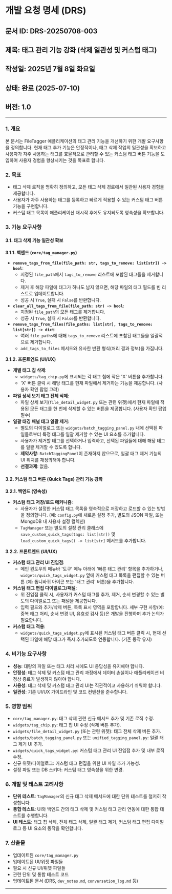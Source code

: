 # 개발 요청 명세 (DRS)

## 문서 ID: DRS-20250708-003
## 제목: 태그 관리 기능 강화 (삭제 일관성 및 커스텀 태그)
## 작성일: 2025년 7월 8일 화요일
## 상태: 완료 (2025-07-10)
## 버전: 1.0

---

### 1. 개요

본 문서는 FileTagger 애플리케이션의 태그 관리 기능을 개선하기 위한 개발 요구사항을 정의합니다. 현재 태그 추가 기능은 안정적이나, 태그 삭제 작업의 일관성을 확보하고 사용자가 자주 사용하는 태그를 효율적으로 관리할 수 있는 커스텀 태그 버튼 기능을 도입하여 사용자 경험을 향상시키는 것을 목표로 합니다.

### 2. 목표

*   태그 삭제 로직을 명확히 정의하고, 모든 태그 삭제 경로에서 일관된 사용자 경험을 제공합니다.
*   사용자가 자주 사용하는 태그를 등록하고 빠르게 적용할 수 있는 커스텀 태그 버튼 기능을 구현합니다.
*   커스텀 태그 목록이 애플리케이션 재시작 후에도 유지되도록 영속성을 확보합니다.

### 3. 기능 요구사항

#### 3.1. 태그 삭제 기능 일관성 확보

**3.1.1. 백엔드 (`core/tag_manager.py`)**

*   **`remove_tags_from_file(file_path: str, tags_to_remove: list[str]) -> bool`**:
    *   지정된 `file_path`에서 `tags_to_remove` 리스트에 포함된 태그들을 제거합니다.
    *   제거 후 해당 파일에 태그가 하나도 남지 않으면, 해당 파일의 태그 필드를 빈 리스트로 업데이트합니다.
    *   성공 시 `True`, 실패 시 `False`를 반환합니다.
*   **`clear_all_tags_from_file(file_path: str) -> bool`**:
    *   지정된 `file_path`의 모든 태그를 제거합니다.
    *   성공 시 `True`, 실패 시 `False`를 반환합니다.
*   **`remove_tags_from_files(file_paths: list[str], tags_to_remove: list[str]) -> dict`**:
    *   여러 `file_paths`에 대해 `tags_to_remove` 리스트에 포함된 태그들을 일괄적으로 제거합니다.
    *   `add_tags_to_files` 메서드와 유사한 반환 형식(처리 결과 정보)을 가집니다.

**3.1.2. 프론트엔드 (UI/UX)**

*   **개별 태그 칩 삭제**:
    *   `widgets/tag_chip.py`에 표시되는 각 태그 칩에 작은 'X' 버튼을 추가합니다.
    *   'X' 버튼 클릭 시 해당 태그를 현재 파일에서 제거하는 기능을 제공합니다. (사용자 확인 팝업 고려)
*   **파일 상세 보기 태그 전체 삭제**:
    *   파일 상세 보기(`file_detail_widget.py` 또는 관련 위젯)에서 현재 파일에 적용된 모든 태그를 한 번에 삭제할 수 있는 버튼을 제공합니다. (사용자 확인 팝업 필수)
*   **일괄 태깅 패널 태그 일괄 제거**:
    *   별도의 다이얼로그 또는 `widgets/batch_tagging_panel.py` 내에 선택된 파일들로부터 특정 태그를 일괄 제거할 수 있는 UI 요소를 추가합니다.
    *   사용자가 제거할 태그를 선택하거나 입력하고, 선택된 파일들에 대해 해당 태그를 일괄 제거할 수 있도록 합니다.
    *   **제약사항**: `BatchTaggingPanel`이 존재하지 않으므로, 일괄 태그 제거 기능의 UI 위치를 재정의해야 합니다.
    *   **선결과제**: 없음.

#### 3.2. 커스텀 태그 버튼 (Quick Tags) 관리 기능 강화

**3.2.1. 백엔드 (영속성)**

*   **커스텀 태그 저장/로드 메커니즘**:
    *   사용자가 설정한 커스텀 태그 목록을 영속적으로 저장하고 로드할 수 있는 방법을 정의합니다. (예: `config.py`에 새로운 설정 추가, 별도의 JSON 파일, 또는 MongoDB 내 사용자 설정 컬렉션)
    *   `TagManager` 또는 별도의 설정 관리 클래스에 `save_custom_quick_tags(tags: list[str])` 및 `load_custom_quick_tags() -> list[str]` 메서드를 추가합니다.

**3.2.2. 프론트엔드 (UI/UX)**

*   **커스텀 태그 관리 UI 진입점**:
    *   메인 윈도우의 메뉴바 '도구' 메뉴 아래에 '빠른 태그 관리' 항목을 추가하거나, `widgets/quick_tags_widget.py` 옆에 커스텀 태그 목록을 편집할 수 있는 버튼 (예: 톱니바퀴 아이콘 또는 '태그 관리' 버튼)을 추가합니다.
*   **커스텀 태그 편집 다이얼로그/패널**:
    *   위 진입점 클릭 시, 사용자가 커스텀 태그를 추가, 제거, 순서 변경할 수 있는 별도의 다이얼로그 또는 패널을 제공합니다.
    *   입력 필드와 추가/삭제 버튼, 목록 표시 영역을 포함합니다. 세부 구현 사항(예: 중복 태그 처리, 순서 변경 UI, 유효성 검사 등)은 개발을 진행하며 추가 논의가 필요합니다.
*   **커스텀 태그 적용**:
    *   `widgets/quick_tags_widget.py`에 표시된 커스텀 태그 버튼 클릭 시, 현재 선택된 파일에 해당 태그가 즉시 추가되도록 연동합니다. (기존 동작 유지)

### 4. 비기능 요구사항

*   **성능**: 대량의 파일 또는 태그 처리 시에도 UI 응답성을 유지해야 합니다.
*   **안정성**: 태그 삭제 및 커스텀 태그 관리 과정에서 데이터 손실이나 애플리케이션 비정상 종료가 발생하지 않아야 합니다.
*   **사용성**: 태그 삭제 및 커스텀 태그 관리 UI는 직관적이고 사용하기 쉬워야 합니다.
*   **일관성**: 기존 UI/UX 가이드라인 및 코드 컨벤션을 준수합니다.

### 5. 영향 범위

*   `core/tag_manager.py`: 태그 삭제 관련 신규 메서드 추가 및 기존 로직 수정.
*   `widgets/tag_chip.py`: 태그 칩 UI 수정 (삭제 버튼 추가).
*   `widgets/file_detail_widget.py` (또는 관련 위젯): 태그 전체 삭제 버튼 추가.
*   `widgets/batch_tagging_panel.py` 또는 `unified_tagging_panel.py`: 일괄 태그 제거 UI 추가.
*   `widgets/quick_tags_widget.py`: 커스텀 태그 관리 UI 진입점 추가 및 내부 로직 수정.
*   신규 위젯/다이얼로그: 커스텀 태그 편집을 위한 UI 파일 추가 가능성.
*   설정 파일 또는 DB 스키마: 커스텀 태그 영속성을 위한 변경.

### 6. 개발 및 테스트 고려사항

*   **단위 테스트**: `TagManager`의 신규 태그 삭제 메서드에 대한 단위 테스트를 철저히 작성합니다.
*   **통합 테스트**: UI와 백엔드 간의 태그 삭제 및 커스텀 태그 관리 연동에 대한 통합 테스트를 수행합니다.
*   **UI 테스트**: 태그 칩 삭제, 전체 태그 삭제, 일괄 태그 제거, 커스텀 태그 편집 다이얼로그 등 UI 요소의 동작을 확인합니다.


### 7. 산출물

*   업데이트된 `core/tag_manager.py`
*   업데이트된 UI/위젯 파일들
*   필요 시 신규 UI/위젯 파일들
*   관련 단위 및 통합 테스트 코드
*   업데이트된 문서 (DRS, `dev_notes.md`, `conversation_log.md` 등)

---